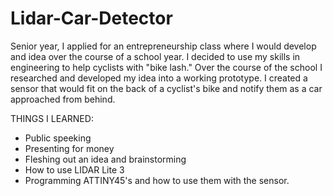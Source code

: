# Lidar-Car-Detector
Senior year, I applied for an entrepreneurship class where I would develop and idea over the course of a school year. I decided to use my skills in engineering to help cyclists with "bike lash." Over the course of the school I researched and developed my idea into a working prototype. I created a sensor that would fit on the back of a cyclist's bike and notify them as a car approached from behind.

THINGS I LEARNED:
- Public speeking
- Presenting for money
- Fleshing out an idea and brainstorming
- How to use LIDAR Lite 3
- Programming ATTINY45's and how to use them with the sensor. 
